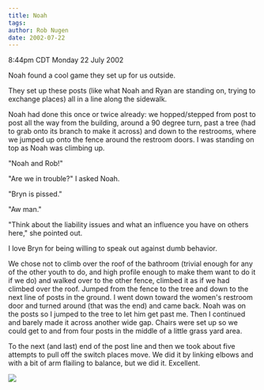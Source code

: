 ```yaml
---
title: Noah
tags: 
author: Rob Nugen
date: 2002-07-22
---
```


<p class=date>8:44pm CDT Monday 22 July 2002</p>

<p>Noah found a cool game they set up for us outside.</p>

<p>They set up these posts (like what Noah and Ryan are standing on,
trying to exchange places) all in a line along the sidewalk.</p>

<p>Noah had done this once or twice already: we hopped/stepped from
post to post all the way from the building, around a 90 degree turn,
past a tree (had to grab onto its branch to make it across) and down
to the restrooms, where we jumped up onto the fence around the
restroom doors.  I was standing on top as Noah was climbing up.</p>

<p>"Noah and Rob!"</p>

<p>"Are we in trouble?" I asked Noah.</p>

<p>"Bryn is pissed."</p>

<p>"Aw man."</p>

<p>"Think about the liability issues and what an influence you have on
others here," she pointed out.</p>

<p>I love Bryn for being willing to speak out against dumb behavior.</p>

<p>We chose not to climb over the roof of the bathroom (trivial enough
for any of the other youth to do, and high profile enough to make them
want to do it if we do) and walked over to the other fence, climbed it
as if we had climbed over the roof.  Jumped from the fence to the tree
and down to the next line of posts in the ground.  I went down toward
the women's restroom door and turned around (that was the end) and
came back.  Noah was on the posts so I jumped to the tree to let him
get past me.  Then I continued and barely made it across another wide
gap.  Chairs were set up so we could get to and from four posts in the
middle of a little grass yard area.</p>

<p>To the next (and last) end of the post line and then we took about
five attempts to pull off the switch places move.  We did it by
linking elbows and with a bit of arm flailing to balance, but we did
it.  Excellent.</p>

<p><img src="/images/rob/wL-ROB.gif"/></p>
